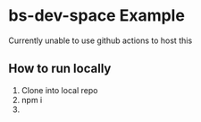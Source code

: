 # bs-dev-space Example

Currently unable to use github actions to host this

## How to run locally

1. Clone into local repo
2. npm i
3. 

